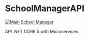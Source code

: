 # SchoolManagerAPI

[![Main School Manager](https://github.com/fernandoareias/SchoolManagerAPI/actions/workflows/build.yml/badge.svg?branch=main)](https://github.com/fernandoareias/SchoolManagerAPI/actions/workflows/build.yml)


API .NET CORE 5 with Microservices
